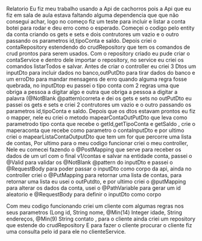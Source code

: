 Relatorio 
Eu fiz meu trabalho usando a Api de cachorros pois a Api que eu fiz em sala de aula estava faltando alguma dependencia que que não consegui achar, logo no começo fiz um teste para incluir e listar a conta botei para rodar e deu erro como o esperado.
Começei o codigo pelo entity da conta criando os gets e sets e dois contrutores um vazio e o outro passando os parametros id,tipoConta e saldo. 
Depois criei o contaRepository estendendo do crudRepository que tem os comandos de crud prontos para serem usados. 
Com o repository criado eu pude criar o contaService e dentro dele  importar o repository, no service eu criei os comandos listarTodos e salvar. 
Antes de criar o controller eu criei 3 Dtos um inputDto para incluir dados no banco,outPutDto para tirar dados do banco e um erroDto para mandar mensagens de erro quando alguma regra fosse quebrada, no inputDtop eu passei o tipo conta com 2 regras uma que obriga a pessoa a digitar algo e outra que obriga a pessoa a digitar a palavra (@NotBlank @pattern)correta e dei os gets e sets no outPutDto eu passei os gets e sets e criei 2 contrutores um vazio e o outro passando os parametros id,tipoConta e saldo. 
Depois que os dtos estavam prontos eu fiz o mapper, nele eu criei o metodo mapearContaOutPutDto que leva como parametrodo tipo conta que recebe o getId,getTipoConta e getSaldo  , crie o maperaconta que recebe como parametro o contaInputDto e por ultimo criei o mapearListaContaOutputDto que tem um for que percorre uma lista de contas,
Por ultimo para o meu codigo funcionar criei o meu controller, Nele eu comecei fazendo o @PostMapping que serve para receber os dados de um url com o final v1/contas e salvar na entidade conta,  passei o @Valid para validar os @NotBlank @pattern do inputDto e passei o  @RequestBody para poder passar o inputDto como corpo da api, ainda no controller criei o @PutMapping para retornar uma lista de contas, para retornar uma lista eu usei o outPutdto, e por ultimo criei o @putMapping para alterar os dados da conta, usei o @PathVariable para gerar um id aleatorio e @RequestBody para definir o inputDto como corpo 

Com meu codigo funcionando criei um cliente com algumas regras nos seus parametros (Long id, String nome, @Min(14) Integer idade, String endereços, @Min(9) String contato , para o cliente ainda criei um repository que estende do crudRepository 
E para fazer o cliente procurar o cliente fiz uma consulta pelo id para ele no clienteService.
